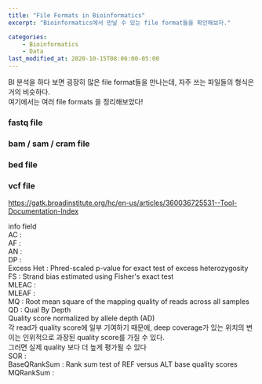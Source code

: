 ```yaml
---
title: "File Formats in Bioinformatics"
excerpt: "Bioinformatics에서 만날 수 있는 file format들을 확인해보자."

categories: 
    - Bioinformatics
    - Data
last_modified_at: 2020-10-15T08:06:00-05:00
---
```


BI 분석을 하다 보면 굉장히 많은 file format들을 만나는데, 자주 쓰는 파일들의 형식은 거의 비슷하다.  
여기에서는 여러 file formats 을 정리해보았다!

### fastq file

### bam / sam / cram file

### bed file

### vcf file
https://gatk.broadinstitute.org/hc/en-us/articles/360036725531--Tool-Documentation-Index

info field  
AC :   
AF :   
AN :   
DP :   
Excess Het : Phred-scaled p-value for exact test of excess heterozygosity  
FS : Strand bias estimated using Fisher's exact test  
MLEAC :   
MLEAF :   
MQ : Root mean square of the mapping quality of reads across all samples  
QD : Qual By Depth  
        Quality score normalized by allele depth (AD)   
        각 read가 quality score에 일부 기여하기 때문에, deep coverage가 있는 위치의 변이는 인위적으로 과장된 quality score를 가질 수 있다.  
        그러면 실제 quality 보다 더 높게 평가될 수 있다  
SOR :   
BaseQRankSum : Rank sum test of REF versus ALT base quality scores  
MQRankSum :   